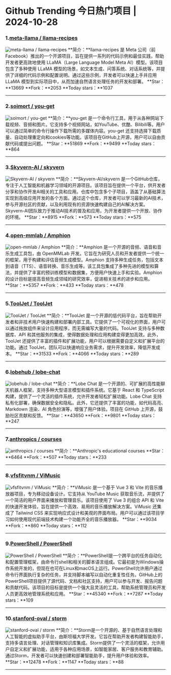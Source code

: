 # Github Trending 今日热门项目 | 2024-10-28
### 1.[meta-llama / llama-recipes](https://github.com/meta-llama/llama-recipes)

![meta-llama / llama-recipes](https://opengraph.githubassets.com/679b95e3d279b0a57a0f1285b6a3e4be7ac1488f10b1f322b9a9e30c6303cb7e/meta-llama/llama-recipes)
**简介：**llama-recipes 是 Meta 公司（前 Facebook）推出的一个开源项目，旨在提供一系列的代码示例和最佳实践，帮助开发者更高效地使用 LLaMA（Large Language Model Meta AI）模型。该项目包含了多种使用 LLaMA 模型的场景，如文本生成、问答系统、对话系统等，并提供了详细的代码示例和配置说明。通过这些示例，开发者可以快速上手并应用 LLaMA 模型到实际项目中，从而加速自然语言处理任务的开发和部署。
**Star：**13669
**Fork：**2053
**Today stars：**1037

---

### 2.[soimort / you-get](https://github.com/soimort/you-get)

![soimort / you-get](https://opengraph.githubassets.com/096e89a5e36e2bb3797dd0b474f3d499a4a3c11be4ee1ec4736af35d0a56a0b7/soimort/you-get)
**简介：**you-get 是一个命令行工具，用于从各种网站下载视频、音频和图片。它支持多个视频网站，如YouTube、优酷、Bilibili等。用户可以通过简单的命令行操作下载所需的多媒体内容。you-get 还支持选择下载质量、自动处理重定向和cookies等功能。该项目在GitHub上开源，用户可以自由贡献代码或提出问题。
**Star：**51869
**Fork：**9499
**Today stars：**864

---

### 3.[Skyvern-AI / skyvern](https://github.com/Skyvern-AI/skyvern)

![Skyvern-AI / skyvern](https://opengraph.githubassets.com/eee1a2c96ca4e8d3f535092f77b96affff5203ffb9d53684ee39f27f2aa3ddde/Skyvern-AI/skyvern)
**简介：**Skyvern-AI/skyvern 是一个GitHub仓库，专注于人工智能和机器学习领域的开源项目。该项目旨在提供一个平台，供开发者分享和协作开发AI相关的工具和应用。仓库中包含多个子项目，涵盖了从基础算法实现到高级应用开发的各个方面。通过这个仓库，开发者可以学习最新的AI技术，参与开源社区的贡献，以及利用现有的资源快速构建自己的AI解决方案。Skyvern-AI团队致力于推动AI技术的普及和应用，为开发者提供一个开放、协作的环境。
**Star：**8915
**Fork：**573
**Today stars：**575

---

### 4.[open-mmlab / Amphion](https://github.com/open-mmlab/Amphion)

![open-mmlab / Amphion](https://repository-images.githubusercontent.com/719017363/315b2892-cef2-4a08-b98e-28c817515373)
**简介：**Amphion 是一个开源的音频、语音和音乐生成工具包，由 OpenMMLab 开发。它旨在为研究人员和开发者提供一个统一的框架，用于构建和评估音频生成模型。Amphion 支持多种生成任务，包括文本到语音（TTS）、语音转换、音乐生成等。该工具包集成了多种先进的模型和算法，并提供了丰富的预训练模型和数据集，方便用户快速上手和实验。Amphion 的设计目标是提高音频生成领域的研究效率，促进相关技术的进步和应用。
**Star：**5357
**Fork：**433
**Today stars：**478

---

### 5.[ToolJet / ToolJet](https://github.com/ToolJet/ToolJet)

![ToolJet / ToolJet](https://repository-images.githubusercontent.com/352933140/b0aee723-9d1d-475b-b24e-1f8dba23d052)
**简介：**ToolJet 是一个开源的低代码平台，旨在帮助开发者和非技术用户快速构建和部署内部工具。它提供了一个可视化的界面，用户可以通过拖放组件来设计应用程序，而无需编写大量的代码。ToolJet 支持与多种数据库、API 和其他服务的集成，使得数据处理和应用构建变得更加高效。此外，ToolJet 还提供了丰富的插件和扩展功能，用户可以根据需要自定义和扩展平台的功能。通过 ToolJet，团队可以快速响应业务需求，提升开发效率，降低开发成本。
**Star：**31533
**Fork：**4066
**Today stars：**289

---

### 6.[lobehub / lobe-chat](https://github.com/lobehub/lobe-chat)

![lobehub / lobe-chat](https://repository-images.githubusercontent.com/643445235/0c78d33a-5855-4941-ab49-5798aa384a61)
**简介：**Lobe Chat 是一个开源的、可扩展的高性能聊天机器人框架，支持多种大型语言模型和插件系统。它基于 React 和 TypeScript 构建，提供了一个灵活的插件系统，允许开发者轻松扩展功能。Lobe Chat 支持私有化部署，确保数据安全和隐私。此外，它还提供了丰富的功能，如代码高亮、Markdown 渲染、AI 角色扮演等，增强了用户体验。项目在 GitHub 上开源，鼓励社区贡献和反馈。
**Star：**43650
**Fork：**9801
**Today stars：**247

---

### 7.[anthropics / courses](https://github.com/anthropics/courses)

![anthropics / courses](https://opengraph.githubassets.com/7106834c1e74bd32128381fd008eee4ad0e108f212277f4873cfb4e69d394fc0/anthropics/courses)
**简介：**Anthropic's educational courses
**Star：**6464
**Fork：**507
**Today stars：**233

---

### 8.[vfsfitvnm / ViMusic](https://github.com/vfsfitvnm/ViMusic)

![vfsfitvnm / ViMusic](https://repository-images.githubusercontent.com/499220578/2c1b9291-d9a2-4852-a36b-de1b23481e84)
**简介：**ViMusic 是一个基于 Vue 3 和 Vite 的音乐播放器项目，专为移动设备设计。它支持从 YouTube Music 获取音乐流，并提供了一个简洁的用户界面来播放和管理音乐。该项目使用了 Vue 3 的组合 API 和 Vite 的快速开发体验，旨在提供一个高效、易用的音乐播放解决方案。ViMusic 还集成了 Tailwind CSS 来实现响应式设计和美观的界面布局。用户可以通过该项目学习如何使用现代前端技术构建一个功能齐全的音乐播放器。
**Star：**9034
**Fork：**860
**Today stars：**112

---

### 9.[PowerShell / PowerShell](https://github.com/PowerShell/PowerShell)

![PowerShell / PowerShell](https://repository-images.githubusercontent.com/49609581/aad0ad80-cdec-11ea-8248-a37bc0571bfd)
**简介：**PowerShell是一个跨平台的任务自动化和配置管理框架，由命令行shell和相关的脚本语言组成。它最初是为Windows操作系统开发的，但现在也可在Linux和macOS上运行。PowerShell允许用户通过命令行界面执行复杂的任务，并支持脚本编写以自动化重复性任务。GitHub上的PowerShell项目提供了源代码、文档和社区支持，用户可以参与开发、报告问题和贡献代码。该项目的目标是提供一个强大且灵活的工具，帮助系统管理员和开发人员更高效地管理系统和应用。
**Star：**45340
**Fork：**7287
**Today stars：**109

---

### 10.[stanford-oval / storm](https://github.com/stanford-oval/storm)

![stanford-oval / storm](https://repository-images.githubusercontent.com/776854298/2ff7b3f6-ed96-4dab-858e-be473611fdf3)
**简介：**Storm是一个开源的、基于自然语言处理和人工智能的虚拟助手平台，由斯坦福大学开发。它旨在帮助开发者构建智能助手，支持多语言处理、对话管理和知识库集成。Storm提供了一个灵活的框架，允许用户自定义和扩展功能，适用于各种应用场景，如智能家居、客户服务和教育辅助。通过Storm，开发者可以快速创建和部署智能助手，提升用户体验和效率。
**Star：**12478
**Fork：**1147
**Today stars：**88

---

